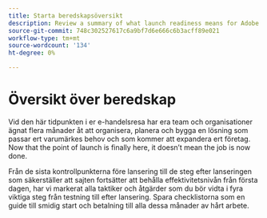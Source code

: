 ```yaml
---
title: Starta beredskapsöversikt
description: Review a summary of what launch readiness means for Adobe Commerce implementations.
source-git-commit: 748c302527617c6a9bf7d6e666c6b3acff89e021
workflow-type: tm+mt
source-wordcount: '134'
ht-degree: 0%

---
```



# Översikt över beredskap

Vid den här tidpunkten i er e-handelsresa har era team och organisationer ägnat flera månader åt att organisera, planera och bygga en lösning som passar ert varumärkes behov och som kommer att expandera ert företag. Now that the point of launch is finally here, it doesn’t mean the job is now done.

Från de sista kontrollpunkterna före lansering till de steg efter lanseringen som säkerställer att sajten fortsätter att behålla effektivitetsnivån från första dagen, har vi markerat alla taktiker och åtgärder som du bör vidta i fyra viktiga steg från testning till efter lansering. Spara checklistorna som en guide till smidig start och betalning till alla dessa månader av hårt arbete.
